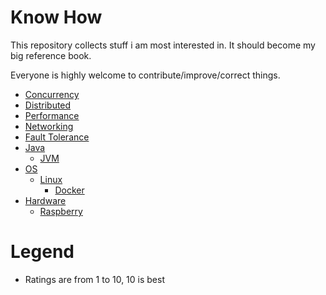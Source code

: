 # Know How

This repository collects stuff i am most interested in. It should become my big reference book.

Everyone is highly welcome to contribute/improve/correct things.

* [Concurrency](concurrency/concurrency.md)
* [Distributed](distributed/distributed.md)
* [Performance](performance/performance.md)
* [Networking](networking/networking.md)
* [Fault Tolerance](faulttolerance/faulttolerance.md)
* [Java](java/java.md)
   + [JVM](java/jvm.md)
* [OS](os/os.md)
   + [Linux](os/linux.md)
      + [Docker](os/linux_docker.md)
* [Hardware](hardware/hardware.md)
   + [Raspberry](hardware/raspberry.md)

# Legend

* Ratings are from 1 to 10, 10 is best